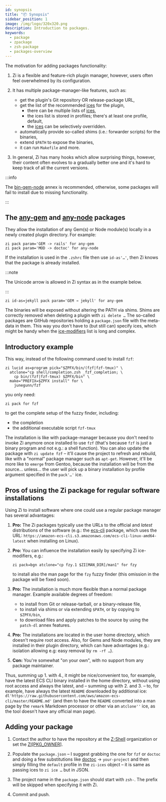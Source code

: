 ```yaml
---
id: synopsis
title: "📦 Synopsis"
sidebar_position: 1
image: /img/logo/320x320.png
description: Introduction to packages.
keywords:
  - package
  - zpackage
  - zsh-package
  - packages-overview
---
```


<!-- @format -->

The motivation for adding packages functionality:

1. Zi is a flexible and feature-rich plugin manager, however, users often feel overwhelmed by its configuration.

2. It has multiple package-manager-like features, such as:

   - get the plugin's Git repository OR release-package URL,
   - get the list of the recommended [ices][] for the plugin,
     - there can be multiple lists of [ices][],
     - the ices list is stored in profiles; there's at least one profile, default,
     - the [ices][] can be selectively overridden.
   - automatically provide so-called shims (i.e.: forwarder scripts) for the binaries,
   - extend `$PATH` to expose the binaries,
   - it can run `Makefile` and more.

3. In general, Zi has many hooks which allow surprising things, however, their content often evolves to a gradually better one and it's hard to keep track of all the current versions.

:::info

The [bin-gem-node][] annex is recommended, otherwise, some packages will fail to install due to missing functionality.

:::

## The [any-gem][] and [any-node][] packages

They allow the installation of any Gem(s) or Node module(s) locally in a newly created plugin directory. For example:

```shell showLineNumbers
zi pack param='GEM -> rails' for any-gem
zi pack param='MOD -> doctoc' for any-node
```

If the installation is used in the `.zshrc` file then use `id-as'…'`, then Zi knows that the package is already installed.

:::note

The Unicode arrow is allowed in Zi syntax as in the example below.

:::

```shell
zi id-as=jekyll pack param='GEM → jekyll' for any-gem
```

The binaries will be exposed without altering the PATH via shims. Shims are correctly removed when deleting a plugin with `zi delete …` The so-called packages are GitHub repositories holding a `package.json` file with the meta-data in them. This way you don't have to (but still can) specify ices, which might be handy when the [ice-modifiers][] list is long and complex.

## Introductory example

This way, instead of the following command used to install `fzf`:

```shell showLineNumbers
zi lucid as=program pick="$ZPFX/bin/(fzf|fzf-tmux)" \
  atclone="cp shell/completion.zsh _fzf_completion; \
    cp bin/(fzf|fzf-tmux) $ZPFX/bin" \
  make="PREFIX=$ZPFX install" for \
    junegunn/fzf
```

you only need:

```shell
zi pack for fzf
```

to get the complete setup of the fuzzy finder, including:

- the completion
- the additional executable script `fzf-tmux`

The installation is like with package-manager because you don't need to invoke Zi anymore once installed to use `fzf` (that's because `fzf` is just a binary program and not e.g.: a shell function). You can also update the package with `zi update fzf` – it'll cause the project to refresh and rebuild, like with a "normal" package manager such as `apt-get`. However, it'll be more like to `emerge` from Gentoo, because the installation will be from the source… unless… the user will pick up a binary installation by profile argument specified in the `pack'…'` ice.

## Pros of using the Zi package for regular software installations

Using Zi to install software where one could use a regular package manager has several advantages:

1. **Pro:** The Zi packages typically use the URLs to the official and _latest_ distributions of the software (e.g.: the [ecs-cli][] package, which uses the URL: `https://amazon-ecs-cli.s3.amazonaws.com/ecs-cli-linux-amd64-latest` when installing on Linux).

2. **Pro:** You can influence the installation easily by specifying Zi ice-modifiers, e.g.:

   ```shell
   zi pack=bgn atclone="cp fzy.1 $ZI[MAN_DIR]/man1" for fzy
   ```

   to install also the man page for the `fzy` fuzzy finder (this omission in the package will be fixed soon).

3. **Pro:** The installation is much more flexible than a normal package manager. Example available degrees of freedom:

   - to install from Git or release-tarball, or a binary-release file,
   - to install via shims or via extending `$PATH`, or by copying to `$ZPFX/bin`,
   - to download files and apply patches to the source by using the `patch-dl` annex features.

4. **Pro:** The installations are located in the user home directory, which doesn't require root access. Also, for Gems and Node modules, they are installed in their plugin directory, which can have advantages (e.g.: isolation allowing e.g: easy removal by `rm -rf …`).

5. **Con:** You're somewhat "on your own", with no support from any package maintainer.

Thus, summing up 1. with 4., it might be nice/convenient too, for example, have the latest ECS CLI binary installed in the home directory, without using root access and always the latest, and – summing up with 2. and 3. – to, for example, have always the latest `README` downloaded by additional ice: `dl'https://raw.githubusercontent.com/aws/amazon-ecs-cli/master/README.md'` (and then to have the `README` converted into a man page by the `remark` Markdown processor or other via an `atclone''` ice, as the tool doesn't have any official man page).

## Adding your package

1. Contact the author to have the repository at the [Z-Shell][z-shell] organization or set the [ZI\[PKG_OWNER\]][modify-settings].

2. Populate the `package.json` – I suggest grabbing the one for `fzf` or `doctoc` and doing a few substitutions like [doctoc][] → `your-project` and then simply filling the `default` profile in the `zi-ices` object – it is same as passing ices to `zi ice …` but in JSON.

3. The project name in the `package.json` should start with `zsh-`. The prefix will be skipped when specifying it with Zi.

4. Commit and push.

<!-- end-of-file -->
<!-- links -->



<!-- external -->

[bin-gem-node]: /ecosystem/annexes/bin-gem-node
[ice-modifiers]: /docs/guides/syntax/ice-modifiers
[ices]: /docs/guides/syntax/ice
[modify-settings]: /docs/guides/customization#modify-settings

[any-gem]: https://github.com/z-shell/any-gem
[any-node]: https://github.com/z-shell/any-node
[ecs-cli]: https://github.com/z-shell/ecs-cli
[z-shell]: https://github.com/z-shell
[doctoc]: https://github.com/z-shell/doctoc
